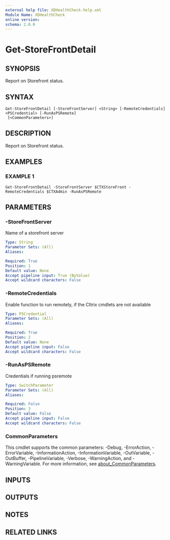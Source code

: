 ```yaml
---
external help file: XDHealthCheck-help.xml
Module Name: XDHealthCheck
online version:
schema: 2.0.0
---
```


# Get-StoreFrontDetail

## SYNOPSIS
Report on Storefront status.

## SYNTAX

```
Get-StoreFrontDetail [-StoreFrontServer] <String> [-RemoteCredentials] <PSCredential> [-RunAsPSRemote]
 [<CommonParameters>]
```

## DESCRIPTION
Report on Storefront status.

## EXAMPLES

### EXAMPLE 1
```
Get-StoreFrontDetail -StoreFrontServer $CTXStoreFront -RemoteCredentials $CTXAdmin -RunAsPSRemote
```

## PARAMETERS

### -StoreFrontServer
Name of a storefront server

```yaml
Type: String
Parameter Sets: (All)
Aliases:

Required: True
Position: 1
Default value: None
Accept pipeline input: True (ByValue)
Accept wildcard characters: False
```

### -RemoteCredentials
Enable function to run remotely, if the CItrix cmdlets are not available

```yaml
Type: PSCredential
Parameter Sets: (All)
Aliases:

Required: True
Position: 2
Default value: None
Accept pipeline input: False
Accept wildcard characters: False
```

### -RunAsPSRemote
Credentials if running psremote

```yaml
Type: SwitchParameter
Parameter Sets: (All)
Aliases:

Required: False
Position: 3
Default value: False
Accept pipeline input: False
Accept wildcard characters: False
```

### CommonParameters
This cmdlet supports the common parameters: -Debug, -ErrorAction, -ErrorVariable, -InformationAction, -InformationVariable, -OutVariable, -OutBuffer, -PipelineVariable, -Verbose, -WarningAction, and -WarningVariable. For more information, see [about_CommonParameters](http://go.microsoft.com/fwlink/?LinkID=113216).

## INPUTS

## OUTPUTS

## NOTES

## RELATED LINKS
